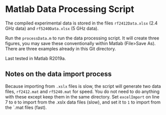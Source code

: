 # Matlab Data Processing Script

The compiled experimental data is stored in the files `rf2412Data.xlsx` (2.4 GHz data) and `rf5240Data.xlsx` (5 GHz data).

Run the `processData.m` to run the data processing script.  It will create three figures, you may save these conventionally within Matlab (File>Save As).  There are three examples already in this Git directory.  

Last tested in Matlab R2019a.

## Notes on the data import process

Because importing from `.xslx` files is slow, the script will generate two data files, `rf2412.mat` and `rf5240.mat` for speed.  You do not need to do anything with these except keep them in the same directory.  Set `excelImport` on line 7 to `0` to import from the .xslx data files (slow), and set it to `1` to import from the `.mat files (fast). 
